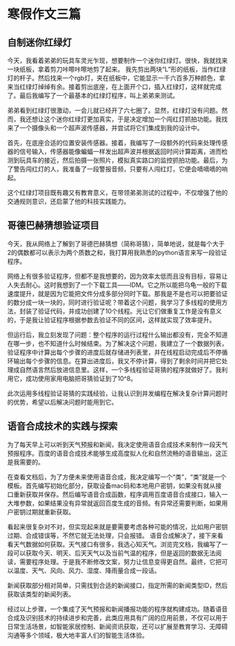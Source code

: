 # 寒假作文三篇

## 自制迷你红绿灯

今天，我看着弟弟的玩具车灵光乍现，想要制作一个迷你红绿灯。很快，我就找来一块纸板，拿着剪刀咔嚓咔嚓地剪了起来。
我先剪出两块“L”形的纸板，当作红绿灯的杆子。然后找来一个rgb灯，夹在纸板中，它能显示一千六百多万种颜色，拿来当红绿灯绰绰有余。接着剪出底座，在上面开个口，插入红绿灯，这样就完成了。最后我编写了一个最基本的红绿灯程序，叫上弟弟来测试。

弟弟看到红绿灯很激动，一会儿就已经开了六七圈了。显然，红绿灯没有问题。然而，我还想让这个迷你红绿灯更加真实，于是决定增加一个闯红灯抓拍功能。我找来了一个摄像头和一个超声波传感器，并尝试将它们集成到我的设计中。

首先，在底座合适的位置安装传感器。接着，我编写了一段额外的代码来处理传感器的信号输入，传感器能像蝙蝠一样发出超声波并根据返回时间计算距离，进而检测到玩具车的接近，然后拍摄一张照片，模拟真实路口的监控抓拍功能。最后，为了警告闯红灯的人，我准备了一段警报音频，只要有人闯红灯，它便会嘀嘀嘀的响起。

这个红绿灯项目既有趣又有教育意义，在带领弟弟测试的过程中，不仅增强了他的交通规则意识，还启蒙了他的科技实践能力。

## 哥德巴赫猜想验证项目

今天，我从网络上了解到了哥德巴赫猜想（简称哥猜），简单地说，就是每个大于2的偶数都可以表示为两个质数之和，我打算用我熟悉的python语言来写一段验证程序。

网络上有很多验证程序，但都不是我想要的，因为效率太低而且没有目标，容易让人失去耐心。这时我想到了一个下载工具——IDM。它之所以能把乌龟一般的下载速度提升，就是因为它能把文件分成多部分同时下载。那我是不是也可以把要验证的数分成一块一块的，同时进行验证呢？带着这个问题，我学习了多线程的使用方法，封装了验证代码，并成功创建了10个线程。光让它们做重复工作是没有意义的，于是我让验证程序根据参数去验证不同的区间，这样就实现了效率提升。

但运行后，我立刻发现了问题：整个程序的运行过程什么输出都没有，完全不知道在哪一步，也不知道什么时候结束。为了解决这个问题，我建立了一个数据列表，验证程序中计算出每个步骤的进度后就存储进列表里，并在线程启动完成后不停循环输出每个步骤的信息。在算出进度后，我又不停计算，得到了剩余时间并把它处理成自然语言然后放进信息里。这样，一个多线程验证哥猜的程序就做好了。我利用它，成功使用家用电脑把哥猜验证到了10^8。

此次运用多线程验证哥猜的实践经验，让我认识到并发编程在解决复杂计算问题时的优势，希望以后解决问题时能用到它。

## 语音合成技术的实践与探索

为了每天早上可以听到天气预报和新闻，我决定使用语音合成技术来制作一段天气预报程序。百度的语音合成技术能够生成高度拟人化和自然流畅的语音输出，这正是我需要的。

在查看文档后，为了方便未来使用语音合成，我决定编写一个“类”，“类”就是一个模板。首先编写初始化部分，获取设备mac码和本地用户密钥，如果没有就从接口重新获取并保存。然后编写语音合成函数，程序调用百度语音合成接口，输入一大堆参数，如果结果没有异常就返回百度生成的音频。有异常还需要判断，如果用户密钥过期就重新获取。

看起来很复杂对不对，但实现起来就是要需要考虑各种可能的情况，比如用户密钥过期、合成错误等，不然它就无法处理，只会报错。
语音合成解决了，接下来看看天气数据如何获取。天气接口有很多，我选心知天气。浏览完文档，我编写了一段可以获取今天、明天、后天天气以及当前气温的程序，但是返回的数据无法阅读，需要程序处理。于是我不断修改文案，努力让信息变得更自然。最终，它把可以温度、天气、风向、风力、湿度、降雨量合成一段话。

新闻获取部分相对简单，只需找到合适的新闻接口，指定所需的新闻类型ID，然后获取该类型的新闻列表。

经过以上步骤，一个集成了天气预报和新闻播报功能的程序就构建成功。随着语音合成及识别技术的持续进步和完善，此类应用具有广阔的应用前景，不仅可以用于日常生活场景，如智能家居控制、新闻资讯获取，还可以扩展至教育学习、无障碍沟通等多个领域，极大地丰富人们的智能生活体验。